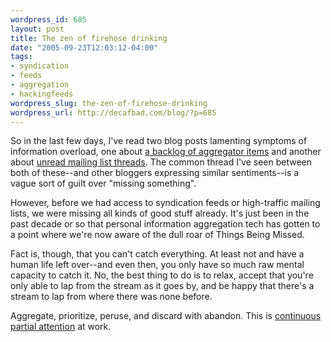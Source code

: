 ```yaml
--- 
wordpress_id: 685
layout: post
title: The zen of firehose drinking
date: "2005-09-23T12:03:12-04:00"
tags: 
- syndication
- feeds
- aggregation
- hackingfeeds
wordpress_slug: the-zen-of-firehose-drinking
wordpress_url: http://decafbad.com/blog/?p=685
---
```

So in the last few days, I've read two blog posts lamenting symptoms of information overload, one about [a backlog of aggregator items][1] and another about [unread mailing list threads][2].  The common thread I've seen between both of these--and other bloggers expressing similar sentiments--is a vague sort of guilt over "missing something".  

However, before we had access to syndication feeds or high-traffic mailing lists, we were missing all kinds of good stuff already.  It's just been in the past decade or so that personal information aggregation tech has gotten to a point where we're now aware of the dull roar of Things Being Missed.

Fact is, though, that you can't catch everything.  At least not and have a human life left over--and even then, you only have so much raw mental capacity to catch it.  No, the best thing to do is to relax, accept that you're only able to lap from the stream as it goes by, and be happy that there's a stream to lap from where there was none before.  

Aggregate, prioritize, peruse, and discard with abandon.  This is [continuous partial attention][cpa] at work.

[cpa]: http://joi.ito.com/archives/2004/03/29/continuous_partial_attention.html
[2]: http://www.rexblog.com/2005/09/20#a8238 "rexblog.com: Rex Hammock's Weblog"
[1]: http://matt.blogs.it/2005/09/19.html#a1992 "Curiouser and curiouser!"
